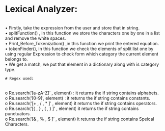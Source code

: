 # Lexical Analyzer:

<br>•	Firstly, take the  expression from the user  and store that in string.
<br>•	splitFunction() , in this function we store the characters one by one in a list and remove the white spaces.
<br>•	Print_Before_Tokenization() ,in this function we print the entered equation.
<br>•	tokenFinder(), in this function  we check the elements of split list one by using regular Expression to check form which category the current element belongs to.
<br>•	We get a match, we put that element in a dictionary along with is category type. 


    # Regex used: 
 
<br>      o	Re.search(‘[a-zA-Z]’ , element) :  it returns the if string contains alphabets.
<br>      o	Re.search(‘[0-9]’, element) :  it returns the if string contains constants.
<br>      o	Re.search(‘[+ , / , * ]’ , element) it returns the if string contains operators.
<br>      o	Re.search(‘[{ , }  , ( , ) ]’ , element) it returns the if string contains punctuators.
<br>      o	Re.search(‘[& , %  , $ ]’ , element) it returns the if string contains Speical Characters.
